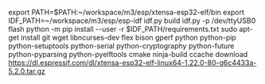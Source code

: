 export PATH=$PATH:~/workspace/m3/esp/xtensa-esp32-elf/bin
export IDF_PATH=~/workspace/m3/esp/esp-idf
idf.py build
idf.py -p /dev/ttyUSB0 flash
python -m pip install --user -r $IDF_PATH/requirements.txt
sudo apt-get install git wget libncurses-dev flex bison gperf python python-pip python-setuptools python-serial python-cryptography python-future python-pyparsing python-pyelftools cmake ninja-build ccache
download https://dl.espressif.com/dl/xtensa-esp32-elf-linux64-1.22.0-80-g6c4433a-5.2.0.tar.gz
